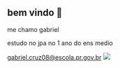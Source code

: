 ## bem vindo  💞
me chamo gabriel 

estudo no jpa no 1 ano do ens medio

gabriel.cruz08@escola.pr.gov.br
![](https://media.giphy.com/media/jR02MShfuA0Pw83pZs/giphy.gif?cid=ecf05e47ybrolvufhe4t4odxzw7c4o1qvsvf4j58d7exkszq&ep=v1_gifs_search&rid=giphy.gif&ct=g)

